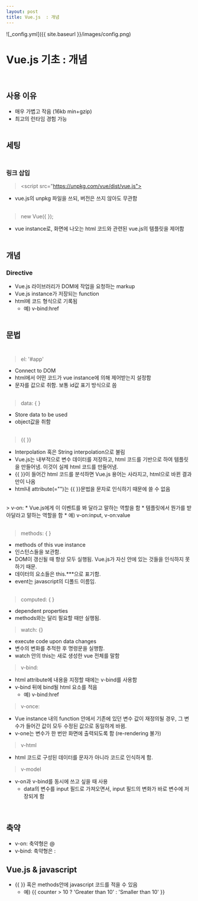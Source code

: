 ```yaml
---
layout: post
title: Vue.js  : 개념
---
```


![_config.yml]({{ site.baseurl }}/images/config.png)

# Vue.js 기초 : 개념<br /><br />
## 사용 이유

- 매우 가볍고 작음 (16kb min+gzip)
- 최고의 런타임 경험 가능<br /><br />

## 세팅<br /><br />
### 링크 삽입<br />
>\<script src="https://unpkg.com/vue/dist/vue.js"></script>
* vue.js의 unpkg 파일을 쓰되, 버전은 쓰지 않아도 무관함<br /><br />

>new Vue({	});
* vue instance로, 화면에 나오는 html 코드와 관련된 vue.js의 템플릿을 제어함<br /><br />

## 개념

### Directive
* Vue.js 라이브러리가 DOM에 작업을 요청하는 markup 
* Vue.js instance가 저장되는 function
* html에 코드 형식으로 기록됨
	* 예) v-bind:href
<br /><br />

## 문법<br /><br />
>el: '#app'
* Connect to DOM 
* html에서 어떤 코드가 vue instance에 의해 제어받는지 설정함
* 문자를 값으로 취함. 보통 id값 표기 방식으로 씀<br /><br />

>data: {  }
* Store data to be used
* object값을 취함<br /><br />

>{{ }}
* Interpolation 혹은 String interpolation으로 불림
* Vue.js는 내부적으로 변수 데이터를 저장하고, html 코드를 기반으로 하여 템플릿을 만들어냄. 이것이 실제 html 코드를 만들어냄.
* {{ }}이 들어간 html 코드를 분석하면 Vue.js 용어는 사라지고, html으로 바뀐 결과만이 나옴
* html내 attribute(="")는 {{ }}문법을 문자로 인식하기 때문에 쓸 수 없음
  
<br />
> v-on:
* Vue.js에게 이 이벤트를 봐 달라고 말하는 역할을 함  
* 템플릿에서 뭔가를 받아달라고 말하는 역할을 함
  * 예) v-on:input, v-on:value 
<br /><br />

> methods: { }
* methods of this vue instance
* 인스턴스들을 보관함. 
* DOM이 갱신될 때 항상 모두 실행됨. Vue.js가 자신 안에 있는 것들을 인식하지 못하기 때문. 
* 데이터의 요소들은 this.***으로 표기함. 
* event는 javascript의 디폴드 이름임.<br /><br />

> computed: { }
* dependent properties
* methods와는 달리 필요할 때만 실행됨. 


> watch: {}
* execute code upon data changes
* 변수의 변화를 추적한 후 명령문을 실행함.
* watch 안의 this는 새로 생성한 vue 전체를 말함 

> v-bind: 
* html attribute에 내용을 지정할 때에는 v-bind를 사용함
* v-bind 뒤에 bind될 html 요소를 적음
  * 예) v-bind:href

> v-once:  
* Vue instance 내의 function 안에서 기존에 있던 변수 값이 재정의될 경우, 그 변수가 들어간 값이 모두 수정된 값으로 동일하게 바뀜.
* v-one는 변수가 한 번만 화면에 출력되도록 함 (re-rendering 불가)  

> v-html
* html 코드로 구성된 데이터를 문자가 아니라 코드로 인식하게 함.  

> v-model
* v-on과 v-bind를 동시에 쓰고 싶을 때 사용
  * data의 변수를 input 필드로 가져오면서, input 필드의 변화가 바로 변수에 저장되게 함 

<br />

## 축약
* v-on: 축약형은 @
* v-bind: 축약형은  :

## Vue.js & javascript

* {{ }} 혹은 methods안에 javascript 코드를 적을 수 있음
  * 예) {{ counter > 10 ? 'Greater than 10' : 'Smaller than 10' }}

